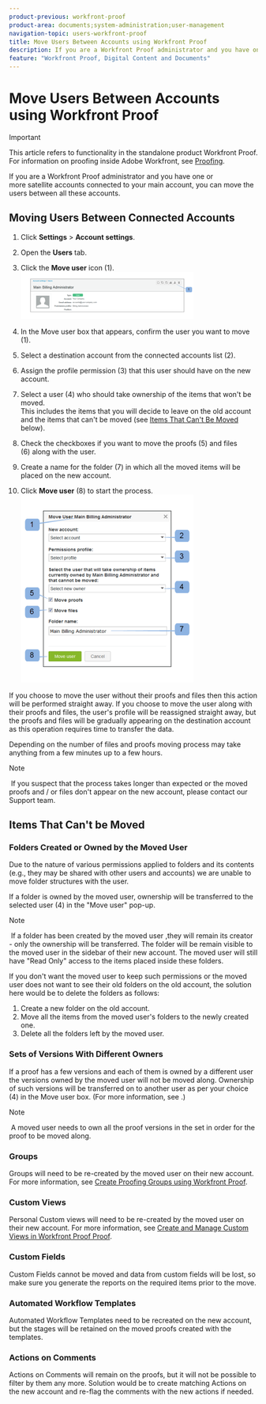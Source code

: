 ```yaml
---
product-previous: workfront-proof
product-area: documents;system-administration;user-management
navigation-topic: users-workfront-proof
title: Move Users Between Accounts using Workfront Proof
description: If you are a Workfront Proof administrator and you have one or more satellite accounts connected to your main account, you can move the users between all these accounts.
feature: "Workfront Proof, Digital Content and Documents"
---
```


# Move Users Between Accounts using Workfront Proof

>[!IMPORTANT]
>
>This article refers to functionality in the standalone product Workfront Proof. For information on proofing inside Adobe Workfront, see [Proofing](../../../review-and-approve-work/proofing/proofing.md).

If you are a Workfront Proof administrator and you have one or more&nbsp;satellite accounts connected to your main account, you can move the users between all these accounts.

## Moving Users Between Connected Accounts

1. Click **Settings** > **Account settings**.

1. Open the **Users** tab.
1. Click the **Move user**&nbsp;icon (1). ![Move_user2.png](assets/move-user2-350x95.png)

1. In&nbsp;the Move user box that appears, confirm the&nbsp;user you want to move (1).
1. Select a destination account from&nbsp;the connected accounts list (2).
1. Assign the&nbsp;profile permission (3) that&nbsp;this user should have on the new account.
1. Select a user (4) who should take ownership of&nbsp;the items that won't be moved.   
   This includes the items that you will decide to leave on the old account and the items that can't be moved (see [Items That Can't Be Moved](https://support.workfront.com/knowledge/articles/115004087708/en-us?brand_id=662728&return_to=%2Fhc%2Fen-us%2Farticles%2F115004087708#Items-that-can't-be-moved) below).

1. Check the checkboxes if you want to move the proofs (5)&nbsp;and files (6)&nbsp;along with the user.
1. Create a name for the folder (7) in which all the moved items will be placed on the new account.
1. Click **Move user** (8) to start the&nbsp;process.  
   ![Moving_users_pop-up.png](assets/moving-users-pop-up-350x380.png)

If you choose to move the user without their proofs and files then this action will be performed straight&nbsp;away. If you choose to move the user along with their proofs and files, the user's profile will be reassigned straight&nbsp;away, but the proofs and files will be gradually appearing on the destination account as this operation requires time to transfer the data.

Depending on the number of files and proofs moving process&nbsp;may take anything from a few minutes up to a few hours.

>[!NOTE]
>
>&nbsp;If you suspect&nbsp;that the process takes longer than expected or the moved proofs and / or files don't appear&nbsp;on the new account, please contact&nbsp;our Support team.

## Items That Can't be Moved

### Folders Created or Owned by the Moved User

Due to the nature of various permissions applied&nbsp;to folders and its contents (e.g., they may be shared with other users and accounts) we are unable to move folder structures with the user.

If a folder is owned by the moved user, ownership will be transferred to the selected user (4) in the "Move user" pop-up.&nbsp;

>[!NOTE]
>
>&nbsp;If a folder has been created by the moved user ,they will remain its creator - only the ownership will be transferred. The&nbsp;folder will be remain&nbsp;visible to the moved user in the sidebar of their new account. The moved user will still have "Read Only" access to the items placed inside these&nbsp;folders.

If you don't want the moved user to keep such&nbsp;permissions or the moved user does not want to see their old folders on&nbsp;the old&nbsp;account, the solution here would be to delete the folders as follows:

1. Create a new folder on the old&nbsp;account.
1. Move all the items from the moved user's folders to the newly created one.
1. Delete all the folders left by the moved user.

### Sets of Versions With Different Owners

If a proof has a few versions and each of them is owned by a different user the versions owned by the moved user will not be moved along. Ownership of such versions will be transferred on to another&nbsp;user as per your choice (4) in the Move user box. (For more information, see .)

>[!NOTE]
>
>&nbsp;A moved user needs to own all the proof versions in the set in order for the proof to be moved along.

### Groups

Groups will need to be re-created by the moved user on their new account. For more information, see [Create Proofing Groups using Workfront Proof](../../../workfront-proof/wp-mnguserscontacts/groups/create-proofing-groups.md).&nbsp;

### Custom Views

Personal&nbsp;Custom views&nbsp;will need to be re-created by the moved user on their new account. For more information, see [Create and Manage Custom Views in Workfront Proof Proof](../../../workfront-proof/wp-work-proofsfiles/manage-your-work/create-and-manage-custom-views.md).

### Custom Fields

Custom Fields cannot be moved and data from custom fields will be lost, so make sure you generate the reports on the required items prior to the move.

### Automated Workflow Templates

Automated Workflow Templates need to be recreated on the new account, but the stages will be retained on the moved proofs created with the templates.

### Actions on Comments

Actions on Comments will remain on the proofs, but it will not be possible to filter by them any more. Solution would be to create matching Actions on the new account and re-flag the comments with the new actions if needed.
